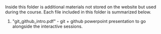 Inside this folder is additional materials not stored on the website but used during the course. Each file included in this folder is summarized below.

1. "git_github_intro.pdf" - git + github powerpoint presentation to go alongside the interactive sessions.

